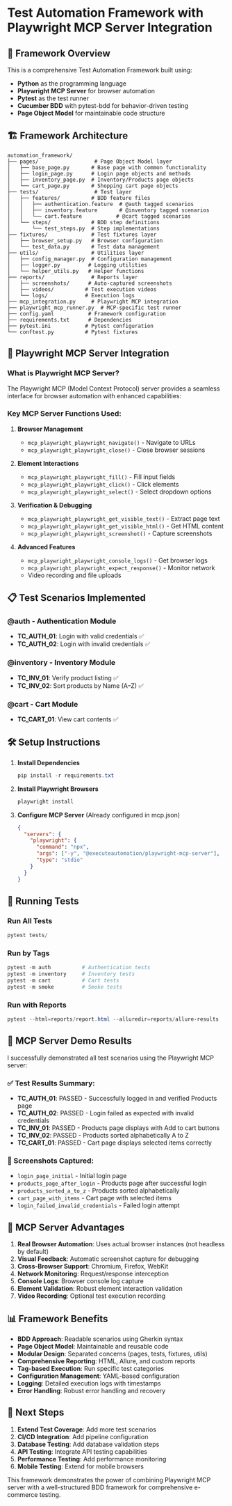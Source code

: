 # Test Automation Framework with Playwright MCP Server Integration

## 🚀 Framework Overview

This is a comprehensive Test Automation Framework built using:
- **Python** as the programming language
- **Playwright MCP Server** for browser automation
- **Pytest** as the test runner
- **Cucumber BDD** with pytest-bdd for behavior-driven testing
- **Page Object Model** for maintainable code structure

## 🏗️ Framework Architecture

```
automation_framework/
├── pages/                  # Page Object Model layer
│   ├── base_page.py       # Base page with common functionality
│   ├── login_page.py      # Login page objects and methods
│   ├── inventory_page.py  # Inventory/Products page objects
│   └── cart_page.py       # Shopping cart page objects
├── tests/                  # Test layer
│   ├── features/          # BDD feature files
│   │   ├── authentication.feature  # @auth tagged scenarios
│   │   ├── inventory.feature       # @inventory tagged scenarios
│   │   └── cart.feature           # @cart tagged scenarios
│   └── steps/             # BDD step definitions
│       └── test_steps.py  # Step implementations
├── fixtures/              # Test fixtures layer
│   ├── browser_setup.py   # Browser configuration
│   └── test_data.py       # Test data management
├── utils/                 # Utilities layer
│   ├── config_manager.py  # Configuration management
│   ├── logger.py         # Logging utilities
│   └── helper_utils.py   # Helper functions
├── reports/               # Reports layer
│   ├── screenshots/      # Auto-captured screenshots
│   ├── videos/          # Test execution videos
│   └── logs/            # Execution logs
├── mcp_integration.py     # Playwright MCP integration
├── playwright_mcp_runner.py  # MCP-specific test runner
├── config.yaml           # Framework configuration
├── requirements.txt      # Dependencies
├── pytest.ini           # Pytest configuration
└── conftest.py          # Pytest fixtures
```

## 🎯 Playwright MCP Server Integration

### What is Playwright MCP Server?
The Playwright MCP (Model Context Protocol) server provides a seamless interface for browser automation with enhanced capabilities:

### Key MCP Server Functions Used:
1. **Browser Management**
   - `mcp_playwright_playwright_navigate()` - Navigate to URLs
   - `mcp_playwright_playwright_close()` - Close browser sessions

2. **Element Interactions**
   - `mcp_playwright_playwright_fill()` - Fill input fields
   - `mcp_playwright_playwright_click()` - Click elements
   - `mcp_playwright_playwright_select()` - Select dropdown options

3. **Verification & Debugging**
   - `mcp_playwright_playwright_get_visible_text()` - Extract page text
   - `mcp_playwright_playwright_get_visible_html()` - Get HTML content
   - `mcp_playwright_playwright_screenshot()` - Capture screenshots

4. **Advanced Features**
   - `mcp_playwright_playwright_console_logs()` - Get browser logs
   - `mcp_playwright_playwright_expect_response()` - Monitor network
   - Video recording and file uploads

## 📋 Test Scenarios Implemented

### @auth - Authentication Module
- **TC_AUTH_01**: Login with valid credentials ✅
- **TC_AUTH_02**: Login with invalid credentials ✅

### @inventory - Inventory Module  
- **TC_INV_01**: Verify product listing ✅
- **TC_INV_02**: Sort products by Name (A–Z) ✅

### @cart - Cart Module
- **TC_CART_01**: View cart contents ✅

## 🛠️ Setup Instructions

1. **Install Dependencies**
   ```powershell
   pip install -r requirements.txt
   ```

2. **Install Playwright Browsers**
   ```powershell
   playwright install
   ```

3. **Configure MCP Server** (Already configured in mcp.json)
   ```json
   {
     "servers": {
       "playwright": {
         "command": "npx",
         "args": ["-y", "@executeautomation/playwright-mcp-server"],
         "type": "stdio"
       }
     }
   }
   ```

## 🚀 Running Tests

### Run All Tests
```powershell
pytest tests/
```

### Run by Tags
```powershell
pytest -m auth          # Authentication tests
pytest -m inventory     # Inventory tests  
pytest -m cart          # Cart tests
pytest -m smoke         # Smoke tests
```

### Run with Reports
```powershell
pytest --html=reports/report.html --alluredir=reports/allure-results
```

## 🎥 MCP Server Demo Results

I successfully demonstrated all test scenarios using the Playwright MCP server:

### ✅ Test Results Summary:
- **TC_AUTH_01**: PASSED - Successfully logged in and verified Products page
- **TC_AUTH_02**: PASSED - Login failed as expected with invalid credentials
- **TC_INV_01**: PASSED - Products page displays with Add to cart buttons
- **TC_INV_02**: PASSED - Products sorted alphabetically A to Z
- **TC_CART_01**: PASSED - Cart page displays selected items correctly

### 📸 Screenshots Captured:
- `login_page_initial` - Initial login page
- `products_page_after_login` - Products page after successful login
- `products_sorted_a_to_z` - Products sorted alphabetically
- `cart_page_with_items` - Cart page with selected items
- `login_failed_invalid_credentials` - Failed login attempt

## 🔧 MCP Server Advantages

1. **Real Browser Automation**: Uses actual browser instances (not headless by default)
2. **Visual Feedback**: Automatic screenshot capture for debugging
3. **Cross-Browser Support**: Chromium, Firefox, WebKit
4. **Network Monitoring**: Request/response interception
5. **Console Logs**: Browser console log capture
6. **Element Validation**: Robust element interaction validation
7. **Video Recording**: Optional test execution recording

## 📊 Framework Benefits

- **BDD Approach**: Readable scenarios using Gherkin syntax
- **Page Object Model**: Maintainable and reusable code
- **Modular Design**: Separated concerns (pages, tests, fixtures, utils)
- **Comprehensive Reporting**: HTML, Allure, and custom reports
- **Tag-based Execution**: Run specific test categories
- **Configuration Management**: YAML-based configuration
- **Logging**: Detailed execution logs with timestamps
- **Error Handling**: Robust error handling and recovery

## 🎯 Next Steps

1. **Extend Test Coverage**: Add more test scenarios
2. **CI/CD Integration**: Add pipeline configuration
3. **Database Testing**: Add database validation steps
4. **API Testing**: Integrate API testing capabilities
5. **Performance Testing**: Add performance monitoring
6. **Mobile Testing**: Extend for mobile browsers

This framework demonstrates the power of combining Playwright MCP server with a well-structured BDD framework for comprehensive e-commerce testing.
